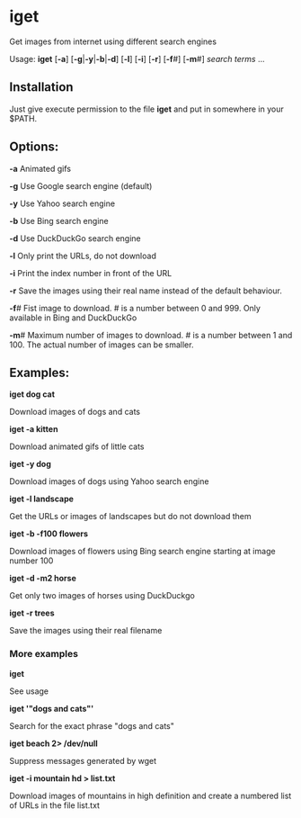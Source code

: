 # iget
Get images from internet using different search engines

Usage: **iget** [**-a**] [**-g**|**-y**|**-b**|**-d**] [**-l**] [**-i**] [**-r**] [**-f**#] [**-m**#]  *search* *terms* ...

## Installation

Just give execute permission to the file **iget** and put in somewhere in your $PATH.


## Options:

**-a** Animated gifs

**-g** Use Google search engine (default)

**-y** Use Yahoo search engine

**-b** Use Bing search engine

**-d** Use DuckDuckGo search engine

**-l** Only print the URLs, do not download

**-i** Print the index number in front of the URL

**-r** Save the images using their real name instead of the default behaviour.

**-f**#  Fist image to download. # is a number between 0 and 999. Only available in Bing and DuckDuckGo

**-m**#  Maximum number of images to download. # is a number between 1 and 100. The actual number of images can be smaller.


## Examples:

**iget dog cat**

Download images of dogs and cats

**iget -a kitten**

Download animated gifs of little cats

**iget -y dog**

Download images of dogs using Yahoo search engine

**iget -l landscape**

Get the URLs or images of landscapes but do not download them

**iget -b -f100 flowers**

Download images of flowers using Bing search engine starting at image number 100

**iget -d -m2 horse**

Get only two images of horses using DuckDuckgo

**iget -r trees**

Save the images using their real filename

### More examples

**iget**

See usage

**iget '"dogs and cats"'** 

Search for the exact phrase "dogs and cats"

**iget beach 2> /dev/null**

Suppress messages generated by wget

**iget -i mountain hd > list.txt**

Download images of mountains in high definition and create a numbered list of URLs in the file list.txt



